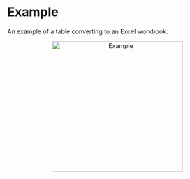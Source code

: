 # Example 
An example of a table converting to an Excel workbook.
<p align="center"><img width="300px" src="./images/Example.jpg" alt="Example"/></p>